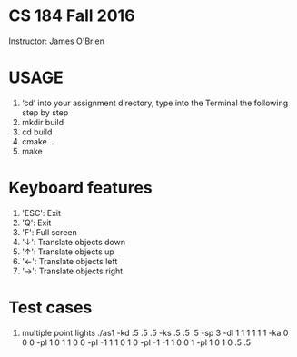 # CS 184 Fall 2016
Instructor: James O'Brien

# USAGE
1. ‘cd’ into your assignment directory, type into the Terminal the following step by step
2. mkdir build
3. cd build
4. cmake ..
5. make

# Keyboard features
1. 'ESC': Exit
2. 'Q': Exit
3. 'F': Full screen
4. '↓': Translate objects down
5. '↑': Translate objects up
6. '←': Translate objects left
7. '→': Translate objects right

# Test cases
1. multiple point lights
./as1 -kd .5 .5 .5 -ks .5 .5 .5 -sp 3 -dl 1 1 1 1 1 1 -ka 0 0 0 -pl 1 0 1 1 0 0 -pl -1 1 1 0 1 0 -pl -1 -1 1 0 0 1 -pl 1 0 1 0 .5 .5
